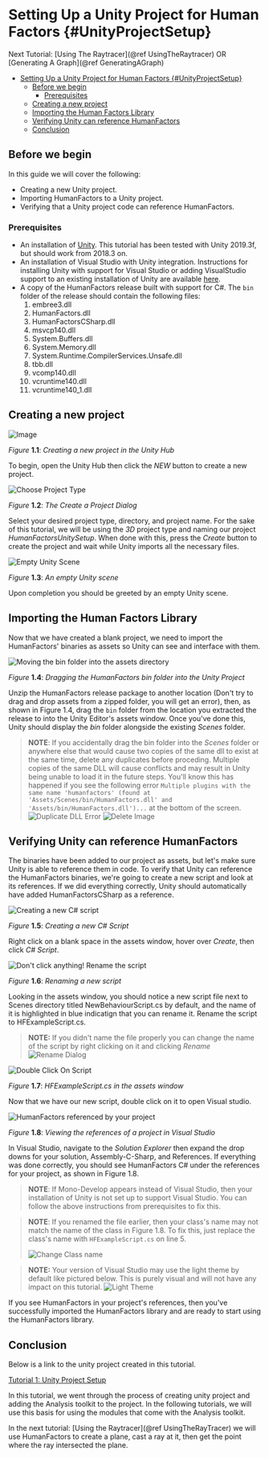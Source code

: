 
# Setting Up a Unity Project for Human Factors {#UnityProjectSetup}

Next Tutorial: [Using The Raytracer](@ref UsingTheRaytracer) OR [Generating A Graph](@ref GeneratingAGraph)

- [Setting Up a Unity Project for Human Factors {#UnityProjectSetup}](#setting-up-a-unity-project-for-human-factors-unityprojectsetup)
  - [Before we begin](#before-we-begin)
    - [Prerequisites](#prerequisites)
  - [Creating a new project](#creating-a-new-project)
  - [Importing the Human Factors Library](#importing-the-human-factors-library)
  - [Verifying Unity can reference HumanFactors](#verifying-unity-can-reference-humanfactors)
  - [Conclusion](#conclusion)

## Before we begin

In this guide we will cover the following:

- Creating a new Unity project.
- Importing HumanFactors to a Unity project.
- Verifying that a Unity project code can reference HumanFactors.

### Prerequisites

- An installation of [Unity](https://unity3d.com/get-unity/download). This tutorial has been tested with Unity 2019.3f, but should work from 2018.3 on.
- An installation of Visual Studio with Unity integration. Instructions for installing Unity with support for Visual Studio or adding VisualStudio support to an existing installation of Unity are available [here](https://docs.microsoft.com/en-us/visualstudio/cross-platform/getting-started-with-visual-studio-tools-for-unity?view=vs-2019).
- A copy of the HumanFactors release built with support for C#. The `bin` folder of the release should contain the following files:
  1. embree3.dll
  2. HumanFactors.dll
  3. HumanFactorsCSharp.dll
  4. msvcp140.dll
  5. System.Buffers.dll
  6. System.Memory.dll
  7. System.Runtime.CompilerServices.Unsafe.dll
  8. tbb.dll
  9. vcomp140.dll
  10. vcruntime140.dll
  11. vcruntime140_1.dll

## Creating a new project

![Image](walkthroughs/unity/1_project_setup/UnityNew.PNG)

*Figure* **1.1**: *Creating a new project in the Unity Hub*

To begin, open the Unity Hub then click the *NEW* button to create a new project.

![Choose Project Type](walkthroughs/unity/1_project_setup/unity_choose_project_type.PNG)

*Figure* **1.2**: *The Create a Project Dialog*

Select your desired project type, directory, and project name. For the sake of this tutorial, we will be using the *3D* project type and naming our project *HumanFactorsUnitySetup*. When done with this, press the *Create* button to create the project and wait while Unity imports all the necessary files.

![Empty Unity Scene](walkthroughs/unity/1_project_setup/blank_unity_scene.PNG)

*Figure* **1.3**: *An empty Unity scene*

Upon completion you should be greeted by an empty Unity scene.

## Importing the Human Factors Library

Now that we have created a blank project, we need to import the HumanFactors' binaries as assets so Unity can see and interface with them.

![Moving the bin folder into the assets directory](walkthroughs/unity/1_project_setup/bin_to_assets.png)

*Figure* **1.4**: *Dragging the HumanFactors bin folder into the Unity Project*

Unzip the HumanFactors release package to another location (Don't try to drag and drop assets from a zipped folder, you will get an error), then, as shown in Figure 1.4, drag the `bin` folder from the location you extracted the release to into the Unity Editor's assets window. Once you've done this, Unity should display the *bin* folder alongside the existing *Scenes* folder.

> **NOTE**: If you accidentally drag the bin folder into the *Scenes* folder or anywhere else that would cause two copies of the same dll to exist at the same time, delete any duplicates before proceding. Multiple copies of the same DLL will cause conflicts and may result in Unity being unable to load it in the future steps. You'll know this has happened if you see the following error `Multiple plugins with the same name 'humanfactors' (found at 'Assets/Scenes/bin/HumanFactors.dll' and 'Assets/bin/HumanFactors.dll')...` at the bottom of the screen.
>![Duplicate DLL Error](walkthroughs/unity/1_project_setup/duplicate_dll_error.png)
>![Delete Image](walkthroughs/unity/1_project_setup/delete.png)

## Verifying Unity can reference HumanFactors

The binaries have been added to our project as assets, but let's make sure Unity is able to reference them in code. To verify that Unity can reference the HumanFactors binaries, we're going to create a new script and look at its references. If we did everything correctly, Unity should automatically have added HumanFactorsCSharp as a reference.

![Creating a new C# script](walkthroughs/unity/1_project_setup/create_new_script.png)

*Figure* **1.5**: *Creating a new C# Script*

Right click on a blank space in the assets window, hover over *Create*, then click *C# Script*.

![Don't click anything! Rename the script](walkthroughs/unity/1_project_setup/../2_raycast_at_plane/rename_script.png)

*Figure*  **1.6**: *Renaming a new script*

Looking in the assets window, you should notice a new script file next to Scenes directory titled NewBehaviourScript.cs by default, and the name of it is highlighted in blue indicatign that you can rename it. Rename the script to HFExampleScript.cs.

> **NOTE:** If you didn't name the file properly you can change the name of the script by right clicking on it and clicking *Rename*
>![Rename Dialog](walkthroughs/unity/1_project_setup/../2_raycast_at_plane/rename_dialog.png)

![Double Click On Script](walkthroughs/unity/1_project_setup/double_click_on_script.png)

*Figure* **1.7**: *HFExampleScript.cs in the assets window*

Now that we have our new script, double click on it to open Visual studio.

![HumanFactors referenced by your project](walkthroughs/unity/1_project_setup/visual_studio_human_factors_reference.png)

*Figure* **1.8**: *Viewing the references of a project in Visual Studio*

In Visual Studio, navigate to the *Solution Explorer* then expand the drop downs for your solution, Assembly-C-Sharp, and References. If everything was done correctly, you should see HumanFactors C# under the references for your project, as shown in Figure 1.8.

> **NOTE**: If Mono-Develop appears instead of Visual Studio, then your installation of Unity is not set up to support Visual Studio. You can follow the above instructions from prerequisites to fix this.

> **NOTE**: If you renamed the file earlier, then your class's name may not match the name of the class in Figure 1.8. To fix this, just replace the class's name with `HFExampleScript.cs` on line 5.
> 
> ![Change Class name](walkthroughs/unity/1_project_setup/../2_raycast_at_plane/change_class_name.png)

> **NOTE:** Your version of Visual Studio may use the light theme by default like pictured below. This is purely visual and will not have any impact on this tutorial.
> ![Light Theme](walkthroughs/unity/1_project_setup/light_visual_studio.png)

If you see HumanFactors in your project's references, then you've successfully imported the HumanFactors library and are ready to start using the HumanFactors library.

## Conclusion

Below is a link to the unity project created in this tutorial.

[Tutorial 1: Unity Project Setup](walkthroughs/unity/1_project_setup/Tutorial%201-%20Unity%20Project.zip)

In this tutorial, we went through the process of creating unity project and adding the Analysis toolkit to the project. In the following tutorials, we will use this basis for using the modules that come with the Analysis toolkit.

In the next tutorial: [Using the Raytracer](@ref UsingTheRayTracer) we will use HumanFactors to create a plane, cast a ray at it, then get the point where the ray intersected the plane.
